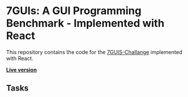 # 7GUIs: A GUI Programming Benchmark - Implemented with React

This repository contains the code for the [7GUIS-Challange](http://eugenkiss.github.io/7guis/) implemented with React.

[**Live version**](https://)


## Tasks


